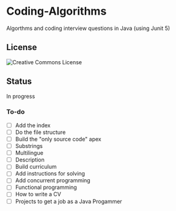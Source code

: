 # Coding-Algorithms 

Algorthms and coding interview questions in Java (using Junit 5)

## License

![Creative Commons License](https://i.creativecommons.org/l/by-nc-sa/4.0/88x31.png)


## Status

In progress


### To-do

- [ ] Add the index
- [ ] Do the file structure
- [ ] Build the "only source code" apex
- [ ] Substrings
- [ ] Multilingue
- [ ] Description
- [ ] Build curriculum
- [ ] Add instructions for solving
- [ ] Add concurrent programming 
- [ ] Functional programming
- [ ] How to write a CV
- [ ] Projects to get a job as a Java Progammer

